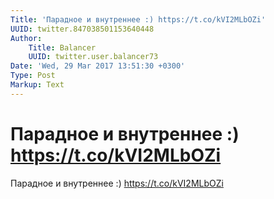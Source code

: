 ```yaml
---
Title: 'Парадное и внутреннее :) https://t.co/kVI2MLbOZi'
UUID: twitter.847038501153640448
Author:
    Title: Balancer
    UUID: twitter.user.balancer73
Date: 'Wed, 29 Mar 2017 13:51:30 +0300'
Type: Post
Markup: Text
---
```


# Парадное и внутреннее :) https://t.co/kVI2MLbOZi

Парадное и внутреннее :) https://t.co/kVI2MLbOZi